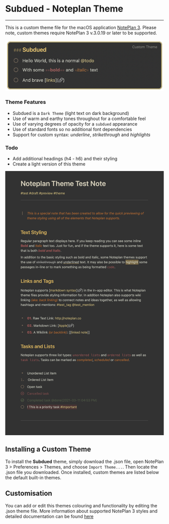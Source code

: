 # Subdued - Noteplan Theme
---
This is a custom theme file for the macOS application [NotePlan 3](https://noteplan.co). Please note, custom themes require NotePlan 3 v.3.0.19 or later to be supported.

![](subdued-preview.png)

### Theme Features
- Subdued is a `Dark Theme` (light text on dark background)
- Use of warm and earthy tones throughout for a comfortable feel
- Use of varying degrees of opacity for a `subdued` appearance
- Use of standard fonts so no additional font dependencies
- Support for custom syntax: *underline*, *strikethrough* and *highlights*

### Todo
- Add additional headings (h4 - h6) and their styling
- Create a light version of this theme

![](subdued-test-note.png)

## Installing a Custom Theme
To install the **Subdued** theme, simply download the .json file, open NotePlan 3 > Preferences > Themes, and choose `Import Theme...`. Then locate the .json file you downloaded. Once installed, custom themes are listed below the default built-in themes.

## Customisation
You can add or edit this themes colouring and functionality by editing the .json theme file. More information about supported NotePlan 3 styles and detailed documentation can be found [here](http://noteplan.co/createcustomthemes)
